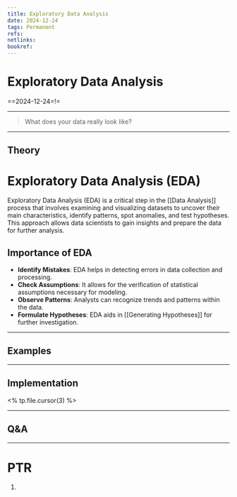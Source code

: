 ```yaml
---
title: Exploratory Data Analysis
date: 2024-12-24
tags: Permanent
refs: 
netlinks:
bookref: 
---
```

# Exploratory Data Analysis
==2024-12-24=!=

---
> What does your data really look like?
---
## Theory
# Exploratory Data Analysis (EDA)

Exploratory Data Analysis (EDA) is a critical step in the [[Data Analysis]] process that involves examining and visualizing datasets to uncover their main characteristics, identify patterns, spot anomalies, and test hypotheses. This approach allows data scientists to gain insights and prepare the data for further analysis.

## Importance of EDA

- **Identify Mistakes**: EDA helps in detecting errors in data collection and processing.  
- **Check Assumptions**: It allows for the verification of statistical assumptions necessary for modeling.  
- **Observe Patterns**: Analysts can recognize trends and patterns within the data.  
- **Formulate Hypotheses**: EDA aids in [[Generating Hypotheses]] for further investigation.

---
## Examples



---
## Implementation
<% tp.file.cursor(3) %>



---
## Q&A


---
# PTR

1. 